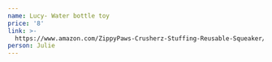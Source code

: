 ```yaml
---
name: Lucy- Water bottle toy
price: '8'
link: >-
  https://www.amazon.com/ZippyPaws-Crusherz-Stuffing-Reusable-Squeaker/dp/B00VSHFKL8/ref=sr_1_6?keywords=water+bottle+dog+toy&qid=1574730721&sr=8-6
person: Julie
---
```


